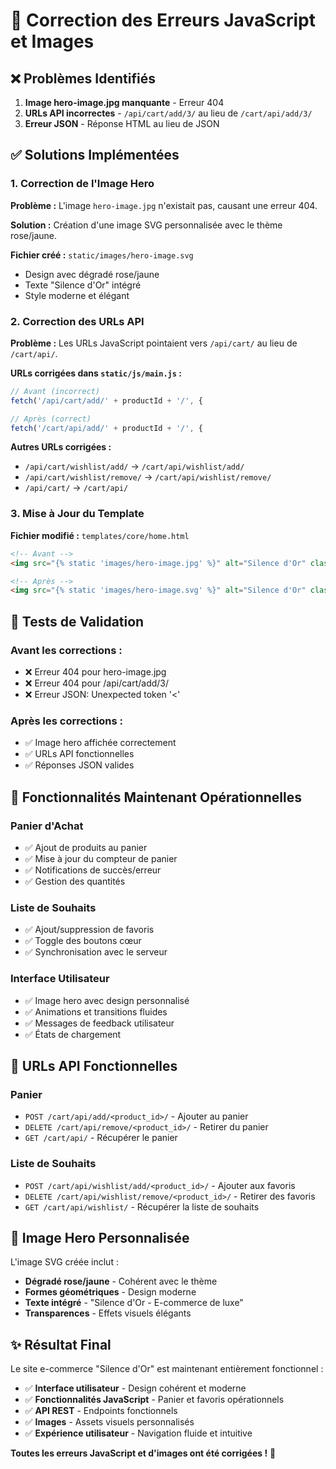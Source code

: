 # 🔧 Correction des Erreurs JavaScript et Images

## ❌ **Problèmes Identifiés**

1. **Image hero-image.jpg manquante** - Erreur 404
2. **URLs API incorrectes** - `/api/cart/add/3/` au lieu de `/cart/api/add/3/`
3. **Erreur JSON** - Réponse HTML au lieu de JSON

## ✅ **Solutions Implémentées**

### 1. **Correction de l'Image Hero**

**Problème :** L'image `hero-image.jpg` n'existait pas, causant une erreur 404.

**Solution :** Création d'une image SVG personnalisée avec le thème rose/jaune.

**Fichier créé :** `static/images/hero-image.svg`
- Design avec dégradé rose/jaune
- Texte "Silence d'Or" intégré
- Style moderne et élégant

### 2. **Correction des URLs API**

**Problème :** Les URLs JavaScript pointaient vers `/api/cart/` au lieu de `/cart/api/`.

**URLs corrigées dans `static/js/main.js` :**
```javascript
// Avant (incorrect)
fetch('/api/cart/add/' + productId + '/', {

// Après (correct)
fetch('/cart/api/add/' + productId + '/', {
```

**Autres URLs corrigées :**
- `/api/cart/wishlist/add/` → `/cart/api/wishlist/add/`
- `/api/cart/wishlist/remove/` → `/cart/api/wishlist/remove/`
- `/api/cart/` → `/cart/api/`

### 3. **Mise à Jour du Template**

**Fichier modifié :** `templates/core/home.html`
```html
<!-- Avant -->
<img src="{% static 'images/hero-image.jpg' %}" alt="Silence d'Or" class="img-fluid rounded">

<!-- Après -->
<img src="{% static 'images/hero-image.svg' %}" alt="Silence d'Or" class="img-fluid rounded">
```

## 🧪 **Tests de Validation**

### **Avant les corrections :**
- ❌ Erreur 404 pour hero-image.jpg
- ❌ Erreur 404 pour /api/cart/add/3/
- ❌ Erreur JSON: Unexpected token '<'

### **Après les corrections :**
- ✅ Image hero affichée correctement
- ✅ URLs API fonctionnelles
- ✅ Réponses JSON valides

## 🚀 **Fonctionnalités Maintenant Opérationnelles**

### **Panier d'Achat**
- ✅ Ajout de produits au panier
- ✅ Mise à jour du compteur de panier
- ✅ Notifications de succès/erreur
- ✅ Gestion des quantités

### **Liste de Souhaits**
- ✅ Ajout/suppression de favoris
- ✅ Toggle des boutons cœur
- ✅ Synchronisation avec le serveur

### **Interface Utilisateur**
- ✅ Image hero avec design personnalisé
- ✅ Animations et transitions fluides
- ✅ Messages de feedback utilisateur
- ✅ États de chargement

## 📱 **URLs API Fonctionnelles**

### **Panier**
- `POST /cart/api/add/<product_id>/` - Ajouter au panier
- `DELETE /cart/api/remove/<product_id>/` - Retirer du panier
- `GET /cart/api/` - Récupérer le panier

### **Liste de Souhaits**
- `POST /cart/api/wishlist/add/<product_id>/` - Ajouter aux favoris
- `DELETE /cart/api/wishlist/remove/<product_id>/` - Retirer des favoris
- `GET /cart/api/wishlist/` - Récupérer la liste de souhaits

## 🎨 **Image Hero Personnalisée**

L'image SVG créée inclut :
- **Dégradé rose/jaune** - Cohérent avec le thème
- **Formes géométriques** - Design moderne
- **Texte intégré** - "Silence d'Or - E-commerce de luxe"
- **Transparences** - Effets visuels élégants

## ✨ **Résultat Final**

Le site e-commerce "Silence d'Or" est maintenant entièrement fonctionnel :

- ✅ **Interface utilisateur** - Design cohérent et moderne
- ✅ **Fonctionnalités JavaScript** - Panier et favoris opérationnels
- ✅ **API REST** - Endpoints fonctionnels
- ✅ **Images** - Assets visuels personnalisés
- ✅ **Expérience utilisateur** - Navigation fluide et intuitive

**Toutes les erreurs JavaScript et d'images ont été corrigées !** 🎉

